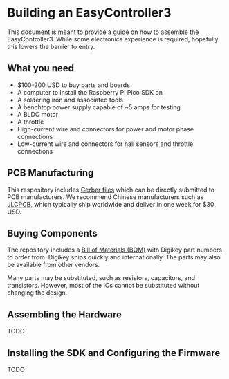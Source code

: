 # Building an EasyController3

This document is meant to provide a guide on how to assemble the EasyController3. While some electronics experience is required, hopefully this lowers the barrier to entry.

## What you need

* $100-200 USD to buy parts and boards
* A computer to install the Raspberry Pi Pico SDK on
* A soldering iron and associated tools
* A benchtop power supply capable of ~5 amps for testing
* A BLDC motor 
* A throttle
* High-current wire and connectors for power and motor phase connections
* Low-current wire and connectors for hall sensors and throttle connections

## PCB Manufacturing

This respository includes [Gerber files](/board/gerbers.zip) which can be directly submitted to PCB manufacturers. We recommend Chinese manufacturers such as [JLCPCB](https://jlcpcb.com/), which typically ship worldwide and deliver in one week for $30 USD.

## Buying Components
The repository includes a [Bill of Materials (BOM)](/board/BOM.xlsx) with Digikey part numbers to order from. Digikey ships quickly and internationally. The parts may also be available from other vendors.

Many parts may be substituted, such as resistors, capacitors, and transistors. However, most of the ICs cannot be substituted without changing the design.

## Assembling the Hardware

TODO

## Installing the SDK and Configuring the Firmware

TODO